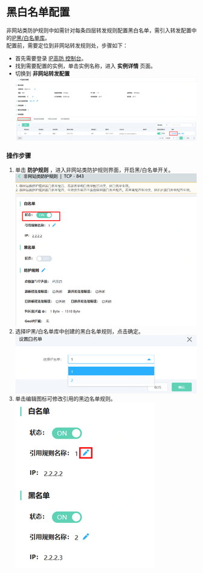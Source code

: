 # 黑白名单配置
非网站类防护规则中如需针对每条四层转发规则配置黑白名单，需引入转发配置中的[IP黑/白名单库](../../../../../documentation/Cloud-Security/Anti-DDoS-Pro/Operation-Guide/Blacklist-And-Whitelist-Settings.md)。</BR>
配置前，需要定位到非网站转发规则处，步骤如下：
- 首先需要登录 [IP高防 控制台](https://ip-anti-console.jdcloud.com/instancelist)。
- 找到需要配置的实例，单击实例名称，进入 **实例详情** 页面。
- 切换到 **非网站转发配置** 
   ![非网站转发规则](../../../../../image/Advanced%20Anti-DDoS/net-service-protection-rule-03.png)


### 操作步骤
1. 单击 **防护规则** ，进入非网站类防护规则界面，开启黑/白名单开关。</BR>
 ![非网站防护规则](../../../../../image/Advanced%20Anti-DDoS/net-service-protection-rule-06.png)
2. 选择IP黑/白名单库中创建的黑白名单规则，点击确定。</BR>
 ![非网站防护规则](../../../../../image/Advanced%20Anti-DDoS/net-service-protection-rule-07.png)
3. 单击编辑图标可修改引用的黑边名单规则。</BR>
 ![非网站防护规则](../../../../../image/Advanced%20Anti-DDoS/net-service-protection-rule-08.png)

 
